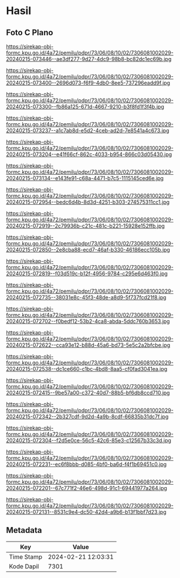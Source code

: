 # Hasil

## Foto C Plano

https://sirekap-obj-formc.kpu.go.id/4a72/pemilu/pdpr/73/06/08/10/02/7306081002029-20240215-073446--ae3df277-9d27-4dc9-98b8-bc82dc1ec69b.jpg

https://sirekap-obj-formc.kpu.go.id/4a72/pemilu/pdpr/73/06/08/10/02/7306081002029-20240215-073400--2696d073-f6f9-4db0-8ee5-737296eadd9f.jpg

https://sirekap-obj-formc.kpu.go.id/4a72/pemilu/pdpr/73/06/08/10/02/7306081002029-20240215-073300--fb86a125-671d-4667-9210-b3f8fd1f3f4b.jpg

https://sirekap-obj-formc.kpu.go.id/4a72/pemilu/pdpr/73/06/08/10/02/7306081002029-20240215-073237--a1c7ab8d-e5d2-4ceb-ad2d-7e8541a4c673.jpg

https://sirekap-obj-formc.kpu.go.id/4a72/pemilu/pdpr/73/06/08/10/02/7306081002029-20240215-073204--e41f66cf-862c-4033-b954-866c03d05430.jpg

https://sirekap-obj-formc.kpu.go.id/4a72/pemilu/pdpr/73/06/08/10/02/7306081002029-20240215-073134--e143fe91-c68a-4471-b7c5-1115145ced6e.jpg

https://sirekap-obj-formc.kpu.go.id/4a72/pemilu/pdpr/73/06/08/10/02/7306081002029-20240215-072954--bedc6d4b-8d3d-4251-b303-274575311cc1.jpg

https://sirekap-obj-formc.kpu.go.id/4a72/pemilu/pdpr/73/06/08/10/02/7306081002029-20240215-072919--2c79936b-c21c-481c-b221-15928e152ffb.jpg

https://sirekap-obj-formc.kpu.go.id/4a72/pemilu/pdpr/73/06/08/10/02/7306081002029-20240215-072850--2e8cba88-ecd7-46af-b330-46186ecc105b.jpg

https://sirekap-obj-formc.kpu.go.id/4a72/pemilu/pdpr/73/06/08/10/02/7306081002029-20240215-072819--f03d519c-b12f-4956-9784-c295e6d463f0.jpg

https://sirekap-obj-formc.kpu.go.id/4a72/pemilu/pdpr/73/06/08/10/02/7306081002029-20240215-072735--38031e8c-45f3-48de-a8d9-5f737fcd21f8.jpg

https://sirekap-obj-formc.kpu.go.id/4a72/pemilu/pdpr/73/06/08/10/02/7306081002029-20240215-072702--f0bedf12-53b2-4ca8-abda-5ddc760b3653.jpg

https://sirekap-obj-formc.kpu.go.id/4a72/pemilu/pdpr/73/06/08/10/02/7306081002029-20240215-072622--cca93e12-b88d-45a6-bd73-5e5c2a2bfcbe.jpg

https://sirekap-obj-formc.kpu.go.id/4a72/pemilu/pdpr/73/06/08/10/02/7306081002029-20240215-072538--dc1ce660-c1bc-4bd8-8aa5-cf0fad3041ea.jpg

https://sirekap-obj-formc.kpu.go.id/4a72/pemilu/pdpr/73/06/08/10/02/7306081002029-20240215-072415--9be57a00-c372-40d7-88b5-bf6db8ccd710.jpg

https://sirekap-obj-formc.kpu.go.id/4a72/pemilu/pdpr/73/06/08/10/02/7306081002029-20240215-072342--2b327cdf-9d2d-4a9b-8cdf-66835b31dc7f.jpg

https://sirekap-obj-formc.kpu.go.id/4a72/pemilu/pdpr/73/06/08/10/02/7306081002029-20240215-072304--f2d5e0ce-56c5-42c6-85e3-c12567b33c3d.jpg

https://sirekap-obj-formc.kpu.go.id/4a72/pemilu/pdpr/73/06/08/10/02/7306081002029-20240215-072231--ec6f8bbb-d085-4bf0-ba6d-f4f1b69451c0.jpg

https://sirekap-obj-formc.kpu.go.id/4a72/pemilu/pdpr/73/06/08/10/02/7306081002029-20240215-072201--67c771f2-46e6-498d-91c1-69441977a264.jpg

https://sirekap-obj-formc.kpu.go.id/4a72/pemilu/pdpr/73/06/08/10/02/7306081002029-20240215-072131--8531c9e4-dc50-42d4-a9b6-b13f1bbf7d23.jpg


## Metadata

| Key        | Value               |
| ---------- | ------------------- |
| Time Stamp | 2024-02-21 12:03:31 |
| Kode Dapil | 7301                |



